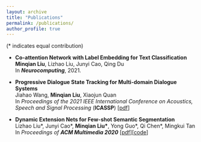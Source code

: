 ```yaml
---
layout: archive
title: "Publications"
permalink: /publications/
author_profile: true
---
```


(* indicates equal contribution)

* **Co-attention Network with Label Embedding for Text Classification**<br>
  **Minqian Liu**, Lizhao Liu, Junyi Cao, Qing Du<br>
  In ***Neurocomputing***, 2021.


* **Progressive Dialogue State Tracking for Multi-domain Dialogue Systems**<br>
  Jiahao Wang, **Minqian Liu**, Xiaojun Quan<br>
  In *Proceedings of the 2021 IEEE International Conference on Acoustics, Speech and Signal Processing* (**ICASSP**) \[[pdf](https://ieeexplore.ieee.org/abstract/document/9414610)]

* **Dynamic Extension Nets for Few-shot Semantic Segmentation**<br> 
  Lizhao Liu\*, Junyi Cao\*, **Minqian Liu\***, Yong Guo\*, Qi Chen\*, Mingkui Tan<br>
  In *Proceedings of **ACM Multimedia 2020*** \[[pdf](https://dl.acm.org/doi/pdf/10.1145/3394171.3413915)]\[[code](https://github.com/lizhaoliu-Lec/DENet)]




